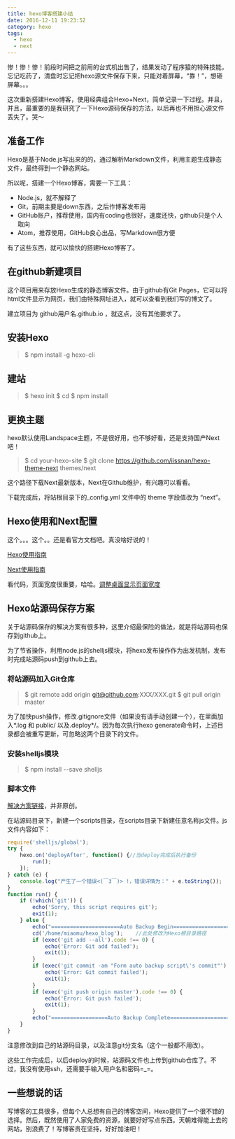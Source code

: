 ```yaml
---
title: hexo博客搭建小结
date: 2016-12-11 19:23:52
category: hexo
tags:
  - hexo
  - next
---
```

惨！惨！惨！前段时间把之前用的台式机出售了，结果发动了程序猿的特殊技能，忘记吃药了，清盘时忘记把hexo源文件保存下来，只能对着屏幕，“靠！”，想砸屏幕。。。

这次重新搭建Hexo博客，使用经典组合Hexo+Next，简单记录一下过程。并且，并且，最重要的是我研究了一下Hexo源码保存的方法，以后再也不用担心源文件丢失了。哭～

## 准备工作

Hexo是基于Node.js写出来的的，通过解析Markdown文件，利用主题生成静态文件，最终得到一个静态网站。

所以呢，搭建一个Hexo博客，需要一下工具：
  - Node.js，就不解释了
  - Git，前期主要是down东西，之后作博客发布用
  - GitHub账户，推荐使用，国内有coding也很好，速度还快，github只是个人取向
  - Atom，推荐使用，GitHub良心出品，写Markdown很方便

有了这些东西，就可以愉快的搭建Hexo博客了。

<!-- more -->

## 在github新建项目

这个项目用来存放Hexo生成的静态博客文件。由于github有Git Pages，它可以将html文件显示为网页，我们由特殊网址进入，就可以查看到我们写的博文了。

建立项目为 github用户名.github.io ，就这点，没有其他要求了。

## 安装Hexo

> $ npm install -g hexo-cli

## 建站

> $ hexo init <folder>
> $ cd <folder>
> $ npm install

## 更换主题

hexo默认使用Landspace主题，不是很好用，也不够好看，还是支持国产Next吧！

> $ cd your-hexo-site
> $ git clone https://github.com/iissnan/hexo-theme-next themes/next

这个路径下载Next最新版本，Next在Github维护，有兴趣可以看看。

下载完成后，将站根目录下的_config.yml 文件中的 theme 字段值改为 “next”。

## Hexo使用和Next配置

这个。。。这个。。还是看官方文档吧。真没啥好说的！

[Hexo使用指南](https://hexo.io/zh-cn/docs/)

[Next使用指南](http://theme-next.iissnan.com/)

看代码，页面宽度很重要，哈哈。[调整桌面显示页面宽度](https://github.com/iissnan/hexo-theme-next/issues/759#issuecomment-202242848)

## Hexo站源码保存方案

关于站源码保存的解决方案有很多种，这里介绍最保险的做法，就是将站源码也保存到github上。

为了节省操作，利用node.js的shelljs模块，将hexo发布操作作为出发机制，发布时完成站源码push到github上去。

### 将站源码加入Git仓库

> $ git remote add origin git@github.com:XXX/XXX.git
> $ git pull origin master

为了加快push操作，修改.gitignore文件（如果没有请手动创建一个），在里面加入*.log 和 public/ 以及.deploy*/。因为每次执行hexo generate命令时，上述目录都会被重写更新，可忽略这两个目录下的文件。

### 安装shelljs模块

> $ npm install --save shelljs

### 脚本文件

[解决方案链接](http://zhujiegao.com/2015/12/06/automatic-backup/)，并非原创。

在站源码目录下，新建一个scripts目录，在scripts目录下新建任意名称js文件。js文件内容如下：

```JavaScript
require('shelljs/global');
try {
	hexo.on('deployAfter', function() {//当deploy完成后执行备份
		run();
	});
} catch (e) {
	console.log("产生了一个错误<(￣3￣)> !，错误详情为：" + e.toString());
}
function run() {
	if (!which('git')) {
		echo('Sorry, this script requires git');
		exit(1);
	} else {
		echo("======================Auto Backup Begin===========================");
		cd('/home/miaomu/hexo_blog');    //此处修改为Hexo根目录路径
		if (exec('git add --all').code !== 0) {
			echo('Error: Git add failed');
			exit(1);
		}
		if (exec('git commit -am "Form auto backup script\'s commit"').code !== 0) {
			echo('Error: Git commit failed');
			exit(1);
		}
		if (exec('git push origin master').code !== 0) {
			echo('Error: Git push failed');
			exit(1);
		}
		echo("==================Auto Backup Complete============================")
	}
}
```
注意修改到自己的站源码目录，以及注意git分支名（这个一般都不用改）。

这些工作完成后，以后deploy的时候，站源码文件也上传到github仓库了。不过，我没有使用ssh，还需要手输入用户名和密码=_=。

## 一些想说的话

写博客的工具很多，但每个人总想有自己的博客空间，Hexo提供了一个很不错的选择。然后，既然使用了人家免费的资源，就要好好写点东西。天朝难得能上去的网站，别浪费了！写博客贵在坚持，好好加油吧！
